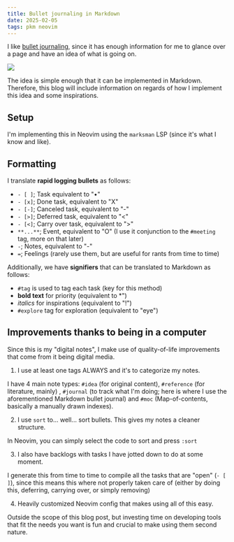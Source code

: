 ```yaml
---
title: Bullet journaling in Markdown
date: 2025-02-05
tags: pkm neovim
---
```


I like [bullet journaling](https://en.wikipedia.org/wiki/Bullet_journal), since it has enough
information for me to glance over a page and have an idea of what is going on.

![](bullet-journal.png)

The idea is simple enough that it can be implemented in Markdown. Therefore, this blog will
include information on regards of how I implement this idea and some inspirations.

## Setup

I'm implementing this in Neovim using the `marksman` LSP (since it's what I know and like).

## Formatting

I translate **rapid logging bullets** as follows:

- `- [ ]`; Task equivalent to "•"
- `- [x]`; Done task, equivalent to "X"
- `- [-]`; Canceled task, equivalent to "-"
- `- [>]`; Deferred task, equivalent to "<"
- `- [<]`; Carry over task, equivalent to ">"
- `**...**`; Event, equivalent to "O" (I use it conjunction to the `#meeting` tag, more on that
  later)
- `-`; Notes, equivalent to "-"
- `=`; Feelings (rarely use them, but are useful for rants from time to time)

Additionally, we have **signifiers** that can be translated to Markdown as follows:

- `#tag` is used to tag each task (key for this method)
- **bold text** for priority (equivalent to *")
- *italics* for inspirations (equivalent to "!")
- `#explore` tag for exploration (equivalent to "eye")

## Improvements thanks to being in a computer

Since this is my "digital notes", I make use of quality-of-life improvements that come from
it being digital media.

1. I use at least one tags ALWAYS and it's to categorize my notes.

I have 4 main note types: `#idea` (for original content), `#reference` (for literature, mainly)
, `#journal` (to track what I'm doing; here is where I use the aforementioned Markdown bullet
journal) and `#moc` (Map-of-contents, basically a manually drawn indexes).

2. I use `sort` to... well... sort bullets. This gives my notes a cleaner structure.

In Neovim, you can simply select the code to sort and press `:sort`

3. I also have backlogs with tasks I have jotted down to do at some moment.

I generate this from time to time to compile all the tasks that are "open" (`- [ ]`), since this
means this where not properly taken care of (either by doing this, deferring, carrying over, or
simply removing)

4. Heavily customized Neovim config that makes using all of this easy.

Outside the scope of this blog post, but investing time on developing tools that fit the needs
you want is fun and crucial to make using them second nature.
